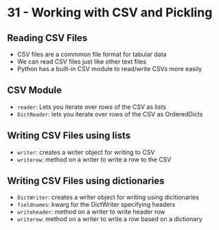 # 31 - Working with CSV and Pickling 
## Reading CSV Files
- CSV files are a commmon file format for tabular data
- We can read CSV files just like other text files
- Python has a built-in CSV module to read/write CSVs more easily

## CSV Module
- `reader`: Lets you iterate over rows of the CSV as lists
- `DictReader`: lets you iterate over rows of the CSV as OrderedDicts

## Writing CSV Files using lists
- `writer`: creates a writer object for writing to CSV
- `writerow`: method on a writer to write a row to the CSV

## Writing CSV Files using dictionaries
- `DictWriter`: creates a writer object for writing using dicitionaries
- `fieldnames`: kwarg for the DictWriter specifying headers
- `writeheader`: method on a writer to write header row
- `writerow`: method on a writer to write a row based on a dictionary

